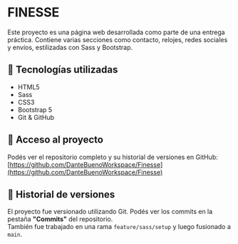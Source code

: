 # FINESSE

Este proyecto es una página web desarrollada como parte de una entrega práctica. Contiene varias secciones como contacto, relojes, redes sociales y envíos, estilizadas con Sass y Bootstrap.

## 🧠 Tecnologías utilizadas

- HTML5  
- Sass  
- CSS3  
- Bootstrap 5  
- Git & GitHub  

## 🔗 Acceso al proyecto

Podés ver el repositorio completo y su historial de versiones en GitHub:  
[https://github.com/DanteBuenoWorkspace/Finesse](https://github.com/DanteBuenoWorkspace/Finesse)

## 📌 Historial de versiones

El proyecto fue versionado utilizando Git. Podés ver los commits en la pestaña **"Commits"** del repositorio.  
También fue trabajado en una rama `feature/sass/setup` y luego fusionado a `main`.
